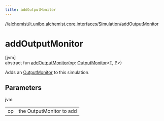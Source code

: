 ```yaml
---
title: addOutputMonitor
---
```

//[alchemist](../../../index.html)/[it.unibo.alchemist.core.interfaces](../index.html)/[Simulation](index.html)/[addOutputMonitor](add-output-monitor.html)



# addOutputMonitor



[jvm]\
abstract fun [addOutputMonitor](add-output-monitor.html)(op: [OutputMonitor](../../it.unibo.alchemist.boundary.interfaces/-output-monitor/index.html)<[T](../../it.unibo.alchemist.boundary.interfaces/-output-monitor/index.html), [P](../../it.unibo.alchemist.boundary.interfaces/-output-monitor/index.html)>)



Adds an [OutputMonitor](../../it.unibo.alchemist.boundary.interfaces/-output-monitor/index.html) to this simulation.



## Parameters


jvm

| | |
|---|---|
| op | the OutputMonitor to add |




